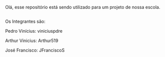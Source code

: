 Olá, esse repositório está sendo utilizado para um projeto de nossa escola.
##
Os Integrantes são:

Pedro Vinícius: viniciuspdre

Arthur Vinicius: Arthur519

José Francisco: JFranciscoS
